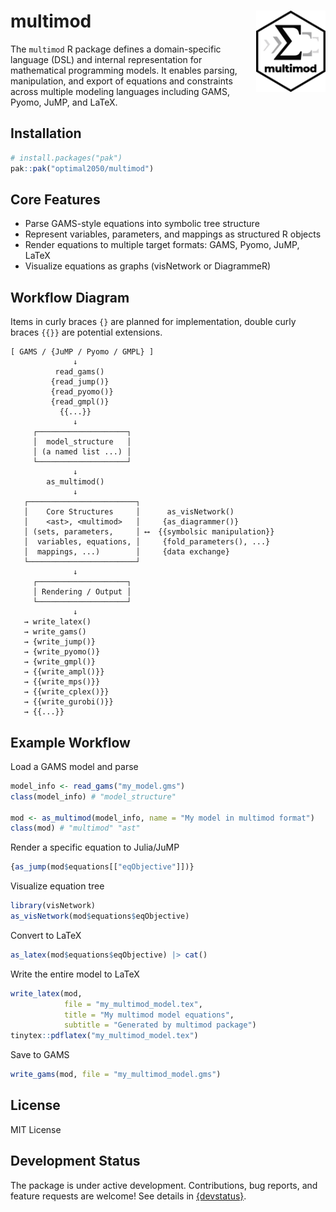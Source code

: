 
<!-- README.md is generated from README.Rmd. Please edit that file -->

# multimod <img src="man/figures/logo.png" align="right" height="130"/>

<!-- badges: start -->

<!-- badges: end -->

The `multimod` R package defines a domain-specific language (DSL) and
internal representation for mathematical programming models. It enables
parsing, manipulation, and export of equations and constraints across
multiple modeling languages including GAMS, Pyomo, JuMP, and LaTeX.

## Installation

``` r
# install.packages("pak")
pak::pak("optimal2050/multimod")
```

## Core Features

- Parse GAMS-style equations into symbolic tree structure
- Represent variables, parameters, and mappings as structured R objects
- Render equations to multiple target formats: GAMS, Pyomo, JuMP, LaTeX
- Visualize equations as graphs (visNetwork or DiagrammeR)

## Workflow Diagram

Items in curly braces `{}` are planned for implementation, double curly
braces `{{}}` are potential extensions.

``` text
[ GAMS / {JuMP / Pyomo / GMPL} ]
              ↓
          read_gams()
         {read_jump()}
         {read_pyomo()}
         {read_gmpl()}
           {{...}}
              ↓
     ┌────────────────────┐
     │  model_structure   │
     │ (a named list ...) │
     └────────────────────┘
              ↓
        as_multimod()
              ↓
   ┌────────────────────────┐
   │    Core Structures     │      as_visNetwork() 
   │    <ast>, <multimod>   │     {as_diagrammer()} 
   │ (sets, parameters,     │ ⟷  {{symbolsic manipulation}}  
   │  variables, equations, │     {fold_parameters(), ...}
   │  mappings, ...)        │     {data exchange}
   └────────────────────────┘
              ↓
     ┌────────────────────┐
     │ Rendering / Output │
     └────────────────────┘
              ↓
   → write_latex()
   → write_gams()
   → {write_jump()}
   → {write_pyomo()}
   → {write_gmpl()}
   → {{write_ampl()}}
   → {{write_mps()}}
   → {{write_cplex()}}
   → {{write_gurobi()}}
   → {{...}}
```

## Example Workflow

Load a GAMS model and parse

``` r
model_info <- read_gams("my_model.gms")
class(model_info) # "model_structure"

mod <- as_multimod(model_info, name = "My model in multimod format")
class(mod) # "multimod" "ast"
```

Render a specific equation to Julia/JuMP

``` r
{as_jump(mod$equations[["eqObjective"]])}
```

Visualize equation tree

``` r
library(visNetwork)
as_visNetwork(mod$equations$eqObjective)
```

Convert to LaTeX

``` r
as_latex(mod$equations$eqObjective) |> cat()
```

Write the entire model to LaTeX

``` r
write_latex(mod, 
            file = "my_multimod_model.tex",
            title = "My multimod model equations",
            subtitle = "Generated by multimod package")
tinytex::pdflatex("my_multimod_model.tex")
```

Save to GAMS

``` r
write_gams(mod, file = "my_multimod_model.gms")
```

## License

MIT License

## Development Status

The package is under active development. Contributions, bug reports, and
feature requests are welcome! See details in
[{devstatus}](articles/roadmap.html).
